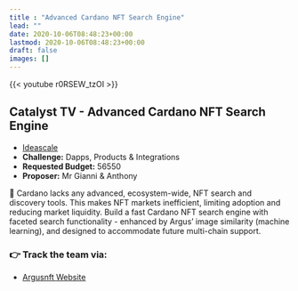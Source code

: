 ```yaml
---
title : "Advanced Cardano NFT Search Engine"
lead: ""
date: 2020-10-06T08:48:23+00:00
lastmod: 2020-10-06T08:48:23+00:00
draft: false
images: []
---
```


{{<  youtube r0RSEW_tzOI >}}

## Catalyst TV - Advanced Cardano NFT Search Engine

- [Ideascale](https://cardano.ideascale.com/c/idea/414201)
- **Challenge:** Dapps, Products & Integrations
- **Requested Budget:** 56550
- **Proposer:** Mr Gianni & Anthony


🌟 Cardano lacks any advanced, ecosystem-wide, NFT search and discovery tools. This makes NFT markets inefficient, limiting adoption and reducing market liquidity. Build a fast Cardano NFT search engine with faceted search functionality - enhanced by Argus’ image similarity (machine learning), and designed to accommodate future multi-chain support.

### 👉  Track the team via:

- [Argusnft Website](https://argusnft.com)


